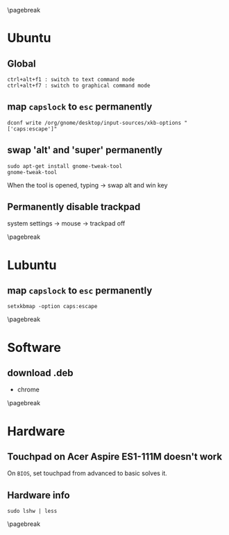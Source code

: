 <!-- Ubuntu -->
\pagebreak

Ubuntu <!-- {{{1 -->
======
Global <!-- {{{2 -->
------
    ctrl+alt+f1 : switch to text command mode
    ctrl+alt+f7 : switch to graphical command mode

map `capslock` to `esc` permanently <!-- {{{2 -->
-----------------------------------
    dconf write /org/gnome/desktop/input-sources/xkb-options "['caps:escape']"

swap 'alt' and 'super' permanently <!-- {{{2 -->
--------------------------------
    sudo apt-get install gnome-tweak-tool
    gnome-tweak-tool

When the tool is opened, typing -> swap alt and win key

Permanently disable trackpad <!-- {{{2 -->
----------------------------
system settings -> mouse -> trackpad off

\pagebreak

Lubuntu <!-- {{{1 -->
=======
map `capslock` to `esc` permanently <!-- {{{2 -->
-----------------------------------
    setxkbmap -option caps:escape

\pagebreak

Software <!-- {{{1 -->
========
download .deb <!-- {{{2 -->
-------------
- chrome

\pagebreak

Hardware <!-- {{{1 -->
========
Touchpad on Acer Aspire ES1-111M doesn't work <!-- {{{2 -->
---------------------------------------------
On `BIOS`, set touchpad from advanced to basic solves it.

Hardware info <!-- {{{2 -->
-------------
    sudo lshw | less

\pagebreak

